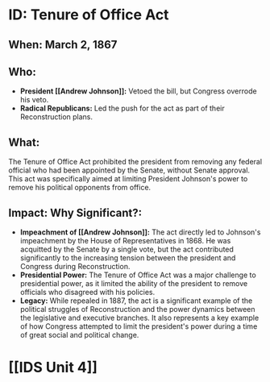 # ID: Tenure of Office Act
## When: March 2, 1867 
## Who: 
* **President [[Andrew Johnson]]:**  Vetoed the bill, but Congress overrode his veto. 
* **Radical Republicans:**  Led the push for the act as part of their Reconstruction plans.
## What:
The Tenure of Office Act prohibited the president from removing any federal official who had been appointed by the Senate, without Senate approval. This act was specifically aimed at limiting President Johnson's power to remove his political opponents from office. 
## Impact: Why Significant?: 
* **Impeachment of [[Andrew Johnson]]:** The act directly led to Johnson's impeachment by the House of Representatives in 1868. He was acquitted by the Senate by a single vote, but the act contributed significantly to the increasing tension between the president and Congress during Reconstruction.
* **Presidential Power:** The Tenure of Office Act  was a major challenge to presidential power, as it limited the ability of the president to remove officials who disagreed with his policies. 
* **Legacy:** While repealed in 1887, the act is a significant example of the political struggles of Reconstruction and the power dynamics between the legislative and executive branches.  It also represents a key example of how Congress attempted to limit the president's power during a time of great social and political change. 

# [[IDS Unit 4]]